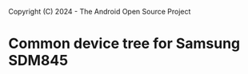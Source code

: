 Copyright (C) 2024 - The Android Open Source Project

Common device tree for Samsung SDM845
==============
